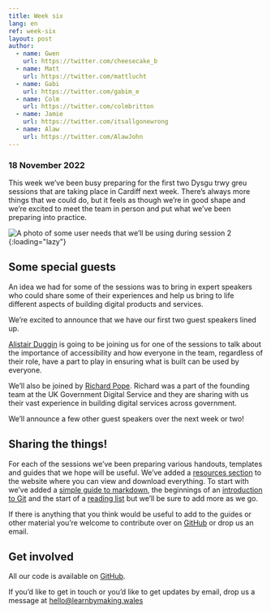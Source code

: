 ```yaml
---
title: Week six
lang: en
ref: week-six
layout: post
author:
  - name: Gwen
    url: https://twitter.com/cheesecake_b
  - name: Matt
    url: https://twitter.com/mattlucht
  - name: Gabi
    url: https://twitter.com/gabim_e
  - name: Colm
    url: https://twitter.com/colmbritton
  - name: Jamie
    url: https://twitter.com/itsallgonewrong
  - name: Alaw
    url: https://twitter.com/AlawJohn
---
```


### 18 November 2022

This week we’ve been busy preparing for the first two Dysgu trwy greu sessions that are taking place in Cardiff next week. There’s always more things that we could do, but it feels as though we’re in good shape and we’re excited to meet the team in person and put what we’ve been preparing into practice.

![A photo of some user needs that we’ll be using during session 2](/assets/images/needs.jpeg){:loading="lazy"}

## Some special guests

An idea we had for some of the sessions was to bring in expert speakers who could share some of their experiences and help us bring to life different aspects of building digital products and services.

We’re excited to announce that we have our first two guest speakers lined up.

[Alistair Duggin](https://twitter.com/dugboticus) is going to be joining us for one of the sessions to talk about the importance of accessibility and how everyone in the team, regardless of their role, have a part to play in ensuring what is built can be used by everyone.

We’ll also be joined by [Richard Pope](https://richardpope.org/). Richard was a part of the founding team at the UK Government Digital Service and they are sharing with us their vast experience in building digital services across government.

We’ll announce a few other guest speakers over the next week or two!

## Sharing the things!

For each of the sessions we’ve been preparing various handouts, templates and guides that we hope will be useful. We’ve added a [resources section](https://learnbymaking.wales/en/resource/) to the website where you can view and download everything.  To start with we’ve added a [simple guide to markdown](https://learnbymaking.wales/en/resource/markdown-basics.html), the beginnings of an [introduction to Git](https://learnbymaking.wales/en/resource/what-is-git.html) and the start of a [reading list](https://learnbymaking.wales/en/reading-list) but we’ll be sure to add more as we go.

If there is anything that you think would be useful to add to the guides or other material you’re welcome to contribute over on [GitHub](https://github.com/learnbymakingwales/learnbymakingwales.github.io) or drop us an email. 

## Get involved

All our code is available on [GitHub](https://github.com/orgs/learnbymakingwales/repositories).

If you’d like to get in touch or you’d like to get updates by email, drop us a message at [hello@learnbymaking.wales](mailTo:hello@learnbymaking.wales)
